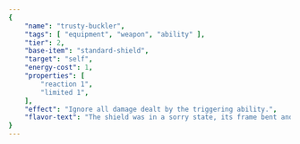 ```yaml
---
{
	"name": "trusty-buckler",
	"tags": [ "equipment", "weapon", "ability" ],
	"tier": 2,
	"base-item": "standard-shield",
	"target": "self",
	"energy-cost": 1,
	"properties": [
		"reaction 1",
		"limited 1",
	],
	"effect": "Ignore all damage dealt by the triggering ability.",
	"flavor-text": "The shield was in a sorry state, its frame bent and plates cracked. Its owner, due to some sort of misplaced trust, refused to repair it.",
}
---
```


